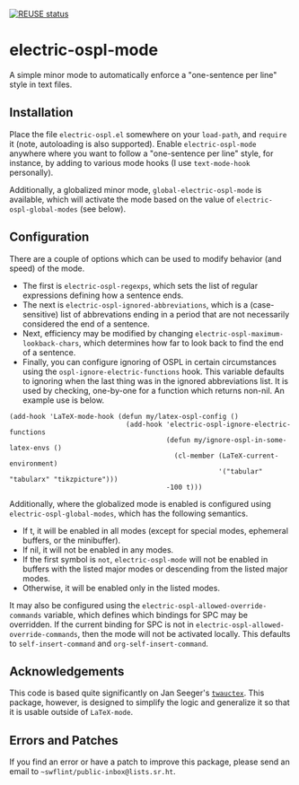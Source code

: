 [![REUSE status](https://api.reuse.software/badge/git.sr.ht/~swflint/electric-ospl-mode)](https://api.reuse.software/info/git.sr.ht/~swflint/electric-ospl-mode)

# electric-ospl-mode

A simple minor mode to automatically enforce a "one-sentence per line" style in text files.

## Installation

Place the file `electric-ospl.el` somewhere on your `load-path`, and `require` it (note, autoloading is also supported).
Enable `electric-ospl-mode` anywhere where you want to follow a "one-sentence per line" style, for instance, by adding to various mode hooks (I use `text-mode-hook` personally).

Additionally, a globalized minor mode, `global-electric-ospl-mode` is available, which will activate the mode based on the value of `electric-ospl-global-modes` (see below).

## Configuration

There are a couple of options which can be used to modify behavior (and speed) of the mode.

 - The first is `electric-ospl-regexps`, which sets the list of regular expressions defining how a sentence ends.
 - The next is `electric-ospl-ignored-abbreviations`, which is a (case-sensitive) list of abbrevations ending in a period that are not necessarily considered the end of a sentence.
 - Next, efficiency may be modified by changing `electric-ospl-maximum-lookback-chars`, which determines how far to look back to find the end of a sentence.
 - Finally, you can configure ignoring of OSPL in certain circumstances using the `ospl-ignore-electric-functions` hook.  This variable defaults to ignoring when the last thing was in the ignored abbreviations list.  It is used by checking, one-by-one for a function which returns non-nil.  An example use is below.
 
```elisp
(add-hook 'LaTeX-mode-hook (defun my/latex-ospl-config ()
                             (add-hook 'electric-ospl-ignore-electric-functions
                                       (defun my/ignore-ospl-in-some-latex-envs ()
                                         (cl-member (LaTeX-current-environment)
                                                    '("tabular" "tabularx" "tikzpicture")))
                                       -100 t)))
```
 
Additionally, where the globalized mode is enabled is configured using `electric-ospl-global-modes`, which has the following semantics.

 - If t, it will be enabled in all modes (except for special modes, ephemeral buffers, or the minibuffer).
 - If nil, it will not be enabled in any modes.
 - If the first symbol is `not`, `electric-ospl-mode` will not be enabled in buffers with the listed major modes or descending from the listed major modes.
 - Otherwise, it will be enabled only in the listed modes.

It may also be configured using the `electric-ospl-allowed-override-commands` variable, which defines which bindings for SPC may be overridden.
If the current binding for SPC is not in `electric-ospl-allowed-override-commands`, then the mode will not be activated locally.  This defaults to `self-insert-command` and `org-self-insert-command`.

## Acknowledgements

This code is based quite significantly on Jan Seeger's [`twauctex`](https://github.com/jeeger/twauctex).
This package, however, is designed to simplify the logic and generalize it so that it is usable outside of `LaTeX-mode`.

## Errors and Patches

If you find an error or have a patch to improve this package, please send an email to `~swflint/public-inbox@lists.sr.ht`.
